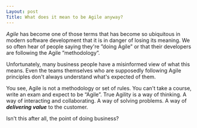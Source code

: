 ```yaml
---
Layout: post
Title: What does it mean to be Agile anyway?
---
```


_Agile_ has become one of those terms that has become so ubiquitous in modern software development that it is in danger of losing its meaning. We so often hear of people saying they're ”doing Agile” or that their developers are following the Agile ”methodology”. 

Unfortunately, many business people have a misinformed view of what this means. Even the teams themselves who are supposedly following Agile principles don't always understand what's expected of them. 

You see, Agile is not a methodology or set of rules. You can't take a course, write an exam and expect to be “Agile”. True Agility is a way of thinking. A way of interacting and collaborating. A way of solving problems. A way of **_delivering value_** to the customer. 

Isn't this after all, the point of doing business?